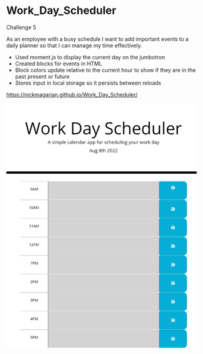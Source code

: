 # Work_Day_Scheduler
Challenge 5

As an employee with a busy schedule I want to add important events to a daily planner so that I can manage my time effectively.

* Used moment.js to display the current day on the jumbotron
* Created blocks for events in HTML
* Block colors update relative to the current hour to show if they are in the past present or future
* Stores input in local storage so it persists between reloads

https://nickmagarian.github.io/Work_Day_Scheduler/

![Screenshot](./assets/images/download.png)
